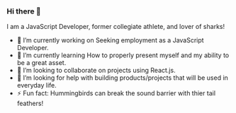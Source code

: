 ### Hi there 👋

I am a JavaScript Developer, former collegiate athlete, and lover of sharks!

- 🔭 I’m currently working on Seeking employment as a JavaScript Developer.
- 🌱 I’m currently learning How to properly present myself and my ability to be a great asset.
- 👯 I’m looking to collaborate on projects using React.js.
- 🤔 I’m looking for help with building products/projects that will be used in everyday life.
- ⚡ Fun fact: Hummingbirds can break the sound barrier with thier tail feathers!


